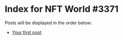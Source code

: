 # Index for NFT World #3371
Posts will be displayed in the order below:

- [Your first post](./001-first.md)

